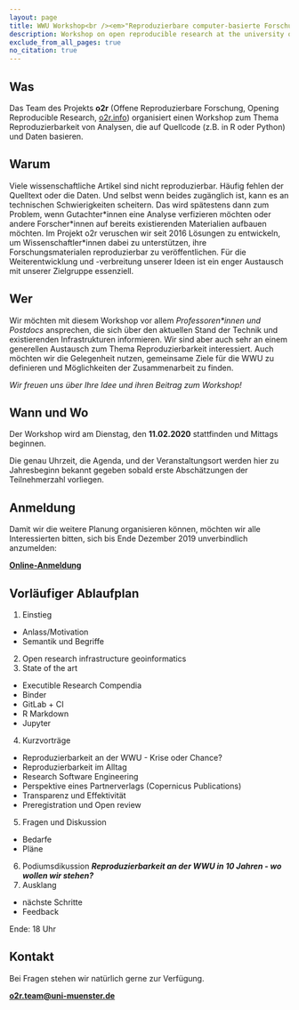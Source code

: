 ```yaml
---
layout: page
title: WWU Workshop<br /><em>"Reproduzierbare computer-basierte Forschung"</em>
description: Workshop on open reproducible research at the university of Muenster
exclude_from_all_pages: true
no_citation: true
---
```


## Was

Das Team des Projekts **o2r** (Offene Reproduzierbare Forschung, Opening Reproducible Research, [o2r.info](https://o2r.info)) organisiert einen Workshop zum Thema Reproduzierbarkeit von Analysen, die auf Quellcode (z.B. in R oder Python) und Daten basieren. 
 
## Warum

Viele wissenschaftliche Artikel sind nicht reproduzierbar. Häufig fehlen der Quelltext oder die Daten.
Und selbst wenn beides zugänglich ist, kann es an technischen Schwierigkeiten scheitern.
Das wird spätestens dann zum Problem, wenn Gutachter\*innen eine Analyse verfizieren möchten oder andere Forscher\*innen auf bereits existierenden Materialien aufbauen möchten.
Im Projekt o2r veruschen wir seit 2016 Lösungen zu entwickeln, um Wissenschaftler\*innen dabei zu unterstützen, ihre Forschungsmaterialen reproduzierbar zu veröffentlichen.
Für die Weiterentwicklung und -verbreitung unserer Ideen ist ein enger Austausch mit unserer Zielgruppe essenziell.

## Wer

Wir möchten mit diesem Workshop vor allem _Professoren\*innen und Postdocs_ ansprechen, die sich über den aktuellen Stand der Technik und existierenden Infrastrukturen informieren.
Wir sind aber auch sehr an einem generellen Austausch zum Thema Reproduzierbarkeit interessiert.
Auch möchten wir die Gelegenheit nutzen, gemeinsame Ziele für die WWU zu definieren und Möglichkeiten der Zusammenarbeit zu finden.

_Wir freuen uns über Ihre Idee und ihren Beitrag zum Workshop!_

## Wann und Wo

Der Workshop wird am Dienstag, den **11.02.2020** stattfinden und Mittags beginnen.

Die genau Uhrzeit, die Agenda, und der Veranstaltungsort werden hier zu Jahresbeginn bekannt gegeben sobald erste Abschätzungen der Teilnehmerzahl vorliegen.

## Anmeldung

Damit wir die weitere Planung organisieren können, möchten wir alle Interessierten bitten, sich bis Ende Dezember 2019 unverbindlich anzumelden:

[**Online-Anmeldung**](https://terminplaner4.dfn.de/udHaoCTmfBClDscmqixgjwQi/admin)

## Vorläufiger Ablaufplan

1. Einstieg 
  - Anlass/Motivation
  - Semantik und Begriffe
2. Open research infrastructure geoinformatics
3. State of the art
  - Executible Research Compendia
  - Binder
  - GitLab + CI
  - R Markdown
  - Jupyter
4. Kurzvorträge
  - Reproduzierbarkeit an der WWU - Krise oder Chance?  
  - Reproduzierbarkeit im Alltag
  - Research Software Engineering
  - Perspektive eines Partnerverlags (Copernicus Publications)
  - Transparenz und Effektivität
  - Preregistration und Open review
5. Fragen und Diskussion
  - Bedarfe
  - Pläne
6. Podiumsdikussion
   _**Reproduzierbarkeit an der WWU in 10 Jahren - wo wollen wir stehen?**_
7. Ausklang 
  - nächste Schritte
  - Feedback

Ende: 18 Uhr

## Kontakt

Bei Fragen stehen wir natürlich gerne zur Verfügung.

**[o2r.team@uni-muenster.de](mailto:o2r.team@uni-muenster.de)**
